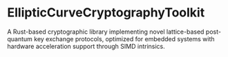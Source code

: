 # EllipticCurveCryptographyToolkit
A Rust-based cryptographic library implementing novel lattice-based post-quantum key exchange protocols, optimized for embedded systems with hardware acceleration support through SIMD intrinsics.
